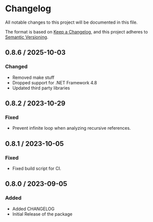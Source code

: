 # Changelog
All notable changes to this project will be documented in this file.

The format is based on [Keep a Changelog](https://keepachangelog.com/en/1.0.0/),
and this project adheres to [Semantic Versioning](https://semver.org/spec/v2.0.0.html).

## 0.8.6 / 2025-10-03
### Changed
- Removed make stuff
- Dropped support for .NET Framework 4.8
- Updated third party libraries

## 0.8.2 / 2023-10-29
### Fixed
- Prevent infinite loop when analyzing recursive references.

## 0.8.1 / 2023-10-05
### Fixed
- Fixed build script for CI.

## 0.8.0 / 2023-09-05
### Added
- Added CHANGELOG
- Initial Release of the package